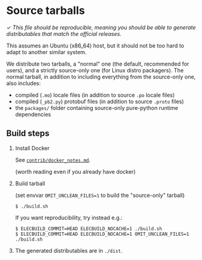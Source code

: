 # Source tarballs

✓ _This file should be reproducible, meaning you should be able to generate
   distributables that match the official releases._

This assumes an Ubuntu (x86_64) host, but it should not be too hard to adapt to another
similar system.

We distribute two tarballs, a "normal" one (the default, recommended for users),
and a strictly source-only one (for Linux distro packagers).
The normal tarball, in addition to including everything from
the source-only one, also includes:
- compiled (`.mo`) locale files (in addition to source `.po` locale files)
- compiled (`_pb2.py`) protobuf files (in addition to source `.proto` files)
- the `packages/` folder containing source-only pure-python runtime dependencies


## Build steps

1. Install Docker

    See [`contrib/docker_notes.md`](../../docker_notes.md).

    (worth reading even if you already have docker)

2. Build tarball

    (set envvar `OMIT_UNCLEAN_FILES=1` to build the "source-only" tarball)
    ```
    $ ./build.sh
    ```
    If you want reproducibility, try instead e.g.:
    ```
    $ ELECBUILD_COMMIT=HEAD ELECBUILD_NOCACHE=1 ./build.sh
    $ ELECBUILD_COMMIT=HEAD ELECBUILD_NOCACHE=1 OMIT_UNCLEAN_FILES=1 ./build.sh
    ```

3. The generated distributables are in `./dist`.
